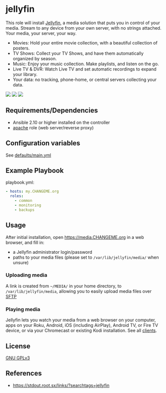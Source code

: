 jellyfin
=============

This role will install [Jellyfin](https://jellyfin.org/), a media solution that puts you in control of your media.
Stream to any device from your own server, with no strings attached. Your media, your server, your way.
 - Movies: Hold your entire movie collection, with a beautiful collection of posters.
 - TV Shows: Collect your TV Shows, and have them automatically organized by season.
 - Music: Enjoy your music collection. Make playlists, and listen on the go.
 - Live TV & DVR: Watch Live TV and set automatic recordings to expand your library.
 - Your data: no tracking, phone-home, or central servers collecting your data. 

[![](https://jellyfin.org/images/screenshots/home_thumb.png)](https://jellyfin.org/images/screenshots/home_full.png)
[![](https://jellyfin.org/images/screenshots/movie_thumb.png)](https://jellyfin.org/images/screenshots/movie_full.png)
[![](https://jellyfin.org/images/screenshots/playback_thumb.png)](hthttps://jellyfin.org/images/screenshots/playback_full.png)


Requirements/Dependencies
------------

- Ansible 2.10 or higher installed on the controller
- [apache](../apache) role (web server/reverse proxy)


Configuration variables
-----------------------

See [defaults/main.yml](defaults/main.yml)


Example Playbook
----------------

playbook.yml:

```yaml
- hosts: my.CHANGEME.org
  roles:
    - common
    - monitoring
    - backups
```

Usage
-----

After initial installation, open https://media.CHANGEME.org in a web browser, and fill in:
- a Jellyfin administrator login/password
- paths to your media files (please set to `/var/lib/jellyfin/media/` when unsure)


### Uploading media

A link is created from `~/MEDIA/` in your home directory, to `/var/lib/jellyfin/media`, allowing you to easily upload media files over [SFTP](../common#usage)

<!-- TODO support uploading files from samba -->
<!-- TODO support uploading files from nextcloud -->


### Playing media

Jellyfin lets you watch your media from a web browser on your computer, apps on your Roku, Android, iOS (including AirPlay), Android TV, or
Fire TV device, or via your Chromecast or existing Kodi installation. See all [clients](https://jellyfin.org/clients/).


License
-------

[GNU GPLv3](../../LICENSE)


References
-----------------

- https://stdout.root.sx/links/?searchtags=jellyfin

